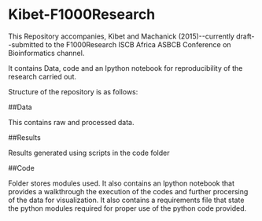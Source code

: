 # Kibet-F1000Research
This Repository accompanies, Kibet and Machanick (2015)--currently draft--submitted to the F1000Research ISCB 
Africa ASBCB Conference on Bioinformatics channel.

It contains Data, code and an Ipython notebook for reproducibility of the research carried out. 

Structure of the repository is as follows:
 
##Data

This contains raw and processed data. 

##Results

Results generated using scripts in the code folder

##Code

Folder stores modules used. It also contains an Ipython notebook that provides a walkthrough the execution of 
the codes and further procersing of the data for visualization. It also contains a requirements file that state the 
python modules required for proper use of the python code provided.  


